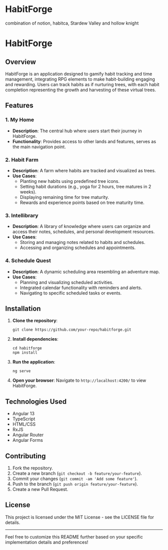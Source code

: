 # HabitForge
combination of notion, habitca, Stardew Valley and hollow knight

# HabitForge

## Overview

HabitForge is an application designed to gamify habit tracking and time management, integrating RPG elements to make habit-building engaging and rewarding. Users can track habits as if nurturing trees, with each habit completion representing the growth and harvesting of these virtual trees.

## Features

### 1. My Home
- **Description**: The central hub where users start their journey in HabitForge.
- **Functionality**: Provides access to other lands and features, serves as the main navigation point.

### 2. Habit Farm
- **Description**: A farm where habits are tracked and visualized as trees.
- **Use Cases**:
  - Planting new habits using predefined tree icons.
  - Setting habit durations (e.g., yoga for 2 hours, tree matures in 2 weeks).
  - Displaying remaining time for tree maturity.
  - Rewards and experience points based on tree maturity time.

### 3. Intellibrary
- **Description**: A library of knowledge where users can organize and access their notes, schedules, and personal development resources.
- **Use Cases**: 
  - Storing and managing notes related to habits and schedules.
  - Accessing and organizing schedules and appointments.

### 4. Schedule Quest
- **Description**: A dynamic scheduling area resembling an adventure map.
- **Use Cases**:
  - Planning and visualizing scheduled activities.
  - Integrated calendar functionality with reminders and alerts.
  - Navigating to specific scheduled tasks or events.

## Installation

1. **Clone the repository**:
   ```
   git clone https://github.com/your-repo/habitforge.git
   ```

2. **Install dependencies**:
   ```
   cd habitforge
   npm install
   ```

3. **Run the application**:
   ```
   ng serve
   ```

4. **Open your browser**:
   Navigate to `http://localhost:4200/` to view HabitForge.

## Technologies Used

- Angular 13
- TypeScript
- HTML/CSS
- RxJS
- Angular Router
- Angular Forms

## Contributing

1. Fork the repository.
2. Create a new branch (`git checkout -b feature/your-feature`).
3. Commit your changes (`git commit -am 'Add some feature'`).
4. Push to the branch (`git push origin feature/your-feature`).
5. Create a new Pull Request.

## License

This project is licensed under the MIT License - see the LICENSE file for details.

---

Feel free to customize this README further based on your specific implementation details and preferences!
